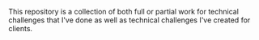 This repository is a collection of both full or partial work for technical challenges that I've done as well as technical challenges I've created for clients.
